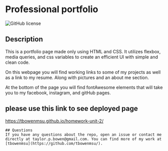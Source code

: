 # Professional portfolio
  ![GitHub license](https://img.shields.io/badge/license-MIT-blue.svg)
  ## Description
  This is a portfolio page made only using HTML and CSS. It utilizes flexbox, media queries, and css variables to create an efficient UI with simple and clean code. 

  On this webpage you will find working links to some of my projects as well as a link to my resume. Along with pictures and an about me section. 

  At the bottom of the page you will find fontAwesome elements that will take you to my facebook, instagram, and gitHub pages.

  ## please use this link to see deployed page
  https://tbowenmsu.github.io/homework-unit-2/

  ```
  ## Questions
  If you have any questions about the repo, open an issue or contact me directly at taylor.p.bowen@gmail.com. You can find more of my work at [tbowenmsu](https://github.com/tbowenmsu/).
